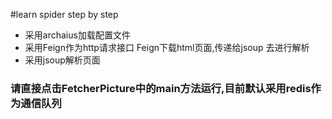 #learn spider step by step

- 采用archaius加载配置文件
- 采用Feign作为http请求接口  Feign下载html页面,传递给jsoup 去进行解析
- 采用jsoup解析页面


### 请直接点击FetcherPicture中的main方法运行,目前默认采用redis作为通信队列

